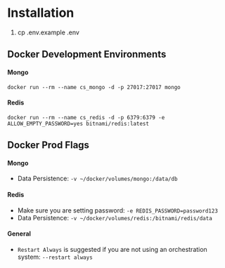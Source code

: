 # Installation
1. cp .env.example .env

## Docker Development Environments

#### Mongo

`docker run --rm --name cs_mongo -d -p 27017:27017 mongo`

#### Redis

`docker run --rm --name cs_redis -d -p 6379:6379 -e ALLOW_EMPTY_PASSWORD=yes bitnami/redis:latest`

## Docker Prod Flags

#### Mongo

- Data Persistence: `-v ~/docker/volumes/mongo:/data/db`

#### Redis

- Make sure you are setting password: `-e REDIS_PASSWORD=password123`
- Data Persistence: `-v ~/docker/volumes/redis:/bitnami/redis/data`

#### General

- `Restart Always` is suggested if you are not using an orchestration system: `--restart always`
